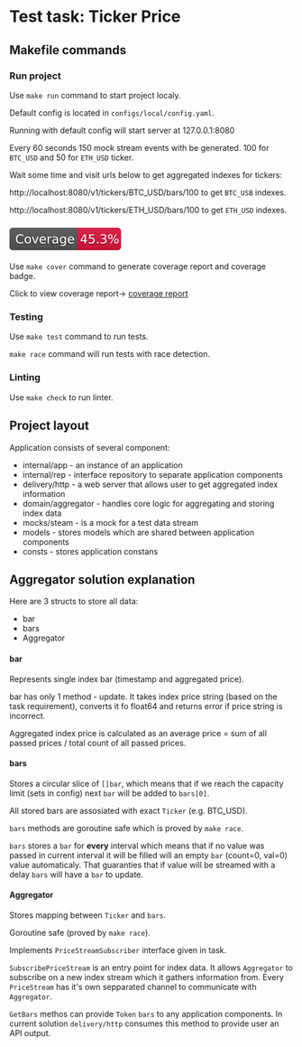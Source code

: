 # Test task: Ticker Price

## Makefile commands
### Run project
Use `make run` command to start project localy.

Default config is located in `configs/local/config.yaml`. 

Running with default config will start server at 127.0.0.1:8080

Every 60 seconds 150 mock stream events with be generated. 100 for `BTC_USD` and 50 for `ETH_USD` ticker. 

Wait some time and visit urls below to get aggregated indexes for tickers:

http://localhost:8080/v1/tickers/BTC_USD/bars/100 to get `BTC_USB` indexes.

http://localhost:8080/v1/tickers/ETH_USD/bars/100 to get `ETH_USD` indexes.

### ![image](https://raw.githubusercontent.com/fildenisov/test-task-ticker-price/29f092d2d4956b7d32546b0c12c33514aa9dfe46/coverage/coverage.svg)

Use `make cover` command to generate coverage report and coverage badge.

Click to view coverage report-> [coverage report](https://htmlpreview.github.io/?https://github.com/fildenisov/test-task-ticker-price/blob/master/coverage/index.html#file0)

### Testing
Use `make test` command to run tests.

`make race` command will run tests with race detection.

### Linting
Use `make check` to run linter.

## Project layout

Application consists of several component:
- internal/app - an instance of an application
- internal/rep - interface repository to separate application components
- delivery/http - a web server that allows user to get aggregated index information
- domain/aggregator - handles core logic for aggregating and storing index data 
- mocks/steam - is a mock for a test data stream
- models - stores models which are shared between application components
- consts - stores application constans

## Aggregator solution explanation

Here are 3 structs to store all data:
- bar
- bars
- Aggregator

#### bar
Represents single index bar (timestamp and aggregated price).

bar has only 1 method - update. It takes index price string (based on the task requirement), converts it fo float64 and returns error if price string is incorrect.

Aggregated index price is calculated as an average price = sum of all passed prices / total count of all passed prices.

#### bars
Stores a circular slice of `[]bar`, which means that if we reach the capacity limit (sets in config) next `bar` will be added to `bars[0]`. 

All stored bars are assosiated with exact `Ticker` (e.g. BTC_USD).

`bars` methods are goroutine safe which is proved by `make race`. 

`bars` stores a `bar` for **every** interval which means that if no value was passed in current interval it will be filled will an empty `bar` (count=0, val=0) value automaticaly. That guaranties that if value will be streamed with a delay `bars` will have a `bar` to update.

#### Aggregator
Stores mapping between `Ticker` and `bars`.

Goroutine safe (proved by `make race`).

Implements `PriceStreamSubscriber` interface given in task.

`SubscribePriceStream` is an entry point for index data. It allows `Aggregator` to subscribe on a new index stream which it gathers information from. 
Every `PriceStream` has it's own sepparated channel to communicate with `Aggregator`. 

`GetBars` methos can provide `Token` `bars` to any application components. In current solution `delivery/http` consumes this method to provide user an API output. 
